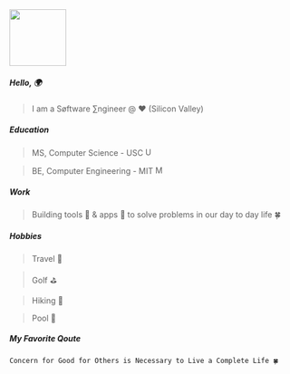 
<img src="https://github.com/user-attachments/assets/fb5fdab0-c773-430a-af68-d734e25bba6c" width="100">


##### Hello, 🌍

> I am a Søftware ∑ngineer @ ❤️ (Silicon Valley)

##### Education

> MS, Computer Science - USC <img width="15" height="15" alt="USC_Trojan_Logo" src="https://github.com/user-attachments/assets/2268e526-942c-4d4b-84f4-08584a948b1a" />

> BE, Computer Engineering - MIT <img width="15" height="15" alt="MIT_Logo" src="https://github.com/user-attachments/assets/2adb1d9b-62c2-4393-8c21-56c0c1f4b05c" />


##### Work

> Building tools 🔧 & apps 📲 to solve problems in our day to day life 🍀

##### Hobbies

> Travel 🛫

> Golf ⛳️

> Hiking 🗻

> Pool 🌊

##### My Favorite Qoute
```
Concern for Good for Others is Necessary to Live a Complete Life 🍀
```

<p align="center">
  <div class="cartoon hb">
    <div class="wing-bottom ha hb"></div>
    <div class="wing-top ha hb">
      <div class="dots r"></div>
    </div>
    <div class="wing-bottom ha hb"></div>
    <div class="wing-top ha hb">
      <div class="dots r"></div>
    </div>
    <div class="body r ha hb"></div>
    <div class="antenna r ha hb"></div>
  </div>
</p>
